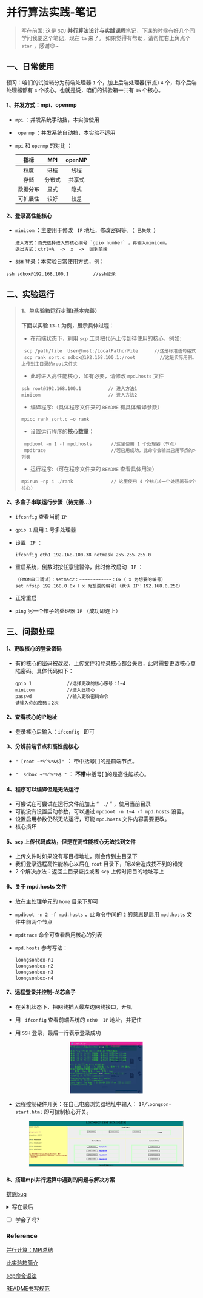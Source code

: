 # 并行算法实践-笔记
> 写在前面:
> 这是 `SZU` **并行算法设计与实践课程**笔记，下课的时候有好几个同学问我要这个笔记，现在 `ta` 来了。
> 如果觉得有帮助，请帮忙右上角点个 `star` ，感谢:blush:~


## 一、日常使用

预习：咱们的试验箱分为前端处理器 `1` 个，加上后端处理器(节点) `4` 个，每个后端处理器都有 `4` 个核心。也就是说，咱们的试验箱一共有 `16` 个核心。

#### 1、并发方式：mpi、openmp

-  `mpi` ：并发系统手动挡，本实验使用

- ` openmp` ：并发系统自动挡，本实验不适用

- `mpi` 和 `openmp` 的对比 ：

  |   指标   |  MPI   | openMP |
  | :-----: | :------------: | :------------: |
  |   粒度   |  进程  |  线程  |
  |   存储   | 分布式 | 共享式 |
  | 数据分布 |  显式  |  隐式  |
  | 可扩展性 |  较好  |  较差  |


#### 2、登录高性能核心

- `minicom` ：主要用于修改 ` IP`  地址，修改密码等。（`  已失效  `）

  ```
  进入方式：首先选择进入的核心编号 `gpio number` ，再输入minicom。
  退出方式：ctrl+A  ->  x  ->  回到前端
  ```

-  `SSH` 登录：本实验日常使用方式，例：

  ```
  ssh sdbox@192.168.100.1         //ssh登录
  ```

## 二、实验运行
>#### 1、单实验箱运行步骤(基本完善）
>
>**下面以实验 `13-1` 为例，展示具体过程**：
>
>- 在前端状态下，利用 ` scp ` 工具把代码上传到待使用的核心，例如: 
>
>  ```
>   scp /path/file  User@host:/LocalPathorFile      //这是标准语句格式
>   scp rank_sort.c sdbox@192.168.100.1:/root         //这是实际用例。上传到主目录的root文件夹
>  ```
>
>- 此时进入高性能核心，如有必要，请修改 `mpd.hosts` 文件
>
>  ```
>  ssh root@192.168.100.1          // 进入方法1
>  minicom                         // 进入方法2
>  ```
>
>- 编译程序:（具体程序文件夹的 `README` 有具体编译参数）
>
>  ```
>  mpicc rank_sort.c –o rank
>  ```
>
>- 设置运行程序的**核心数量**：
>
>  ```
>   mpdboot -n 1 -f mpd.hosts       //这里使用 1 个处理器（节点）
>   mpdtrace                        //若启用成功，此命令会输出启用节点的>列表
>  ```
>- 运行程序:（可在程序文件夹的 `README` 查看具体用法）
>
>  ```
>  mpirun –np 4 ./rank              // 这里使用 4 个核心(一个处理器有4个核心)
>  ```


#### 2、多盒子串联运行步骤（待完善...）
-  `ifconfig`  查看当前  `IP` 

-  `gpio 1`  启用  `1` 号多处理器

- 设置  ` IP`  ：

  ```
  ifconfig eth1 192.168.100.38 netmask 255.255.255.0
  ```

- 重启系统，倒数时按任意键暂停，此时修改启动 ` IP`  ：

  ```
  （PMON串口调试）：setmac2：~~~~~~~~~~~~：0x（ x 为想要的编号）
  set nfsip 192.168.0.0x（ x 为想要的编号）（默认 IP：192.168.0.250）
  ```

- 正常重启

-  `ping`  另一个箱子的处理器  `IP`  （成功即连上）

  


## 三、问题处理
#### 1、更改核心的登录密码

- 有的核心的密码被改过，上传文件和登录核心都会失败，此时需要更改核心登陆密码。具体代码如下：

  ```
  gpio 1             //选择更改的核心序号：1~4
  minicom            //进入此核心
  passwd             //输入更改密码命令
  请输入你的密码：2次
  ```

#### 2、查看核心的IP地址

- 登录核心后输入：`ifconfig `  即可 

#### 3、分辨前端节点和高性能核心

- `" [root ~*%^%*&$]" `：      带中括号[ ]的是前端节点。

-  `"  sdbox ~*%^%*&$ "`  ：      **不带**中括号[ ]的是高性能核心。

#### 4、程序可以编译但是无法运行

- 可尝试在可尝试在运行文件前加上  “ ` ./`  ” ，使用当前目录
- 可能没有设置启动参数，可以通过  `mpdboot -n 1~4 -f mpd.hosts`  设置。
- 设置启用参数仍然无法运行，可能  `mpd.hosts`  文件内容需要更改。
- 核心损坏

#### 5、`scp` 上传代码成功，但是在高性能核心无法找到文件

- 上传文件时如果没有写目标地址，则会传到主目录下
- 我们登录远程高性能核心以后在 `root` 目录下，所以会造成找不到的错觉
- 2 个解决办法：返回主目录查找或者 `scp` 上传时把目的地址写上

#### 6、关于 mpd.hosts 文件

- 放在主处理单元的 `home` 目录下即可

- `mpdboot -n 2 -f mpd.hosts` ，此命令中间的 `2` 的意思是启用 `mpd.hosts` 文件中前两个节点

- `mpdtrace` 命令可查看启用核心的列表

- `mpd.hosts` 参考写法：

  ```
  loongsonbox-n1
  loongsonbox-n2
  loongsonbox-n3
  loongsonbox-n4
  ```

#### 7、远程登录并控制-龙芯盒子

- 在关机状态下，把网线插入最左边网线接口，开机

- 用 ` ifconfig` 查看前端系统的 `eth0  IP` 地址，并记住

- 用 `SSH` 登录，最后一行表示登录成功

  <div align=center>
  <img src="images\002.png#pic_center" width="40%" alt="标题"/>
  </div>

- 远程控制硬件开关：在自己电脑浏览器地址中输入： `IP/loongson-start.html` 即可控制核心开关。

  <div align=center>
  <img src="images\001.png#pic_center" width="85%" alt="标题"/>
  </div>

#### 8、搭建mpi并行运算中遇到的问题与解决方案

[排除bug](https://blog.csdn.net/Fangrn/article/details/83770816)










<details>
<summary>写在最后</summary>
- 本笔记只是课程知识量很小的一部分，详细且全面的内容请查阅老师发的实验手册。
- 记录的不是很详细，如果有想完善的同学可直接提交新版本，并通知我合并。
- 本人不对内容正确性做任何保证，如有错误可联系我及时修改。
- 感谢提出意见的同学，感谢雷老师和赖师兄的精彩讲课！
</details>

- [ ] 学会了吗?

### Reference

[并行计算：MPI总结](https://blog.csdn.net/qq_40765537/article/details/106425355)

[此实验箱简介](http://www.loongson.cn/business/general2/jiaoxue/jiaoxueshiyanxiang/2015/09/69.html)

[scp命令语法](https://blog.csdn.net/weixin_34177064/article/details/92177168)

[README书写规范](https://github.com/guodongxiaren/README)

